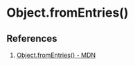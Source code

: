 # Object.fromEntries()

## References

1. [Object.fromEntries() - MDN](https://developer.mozilla.org/en-US/docs/Web/JavaScript/Reference/Global_Objects/Object/fromEntries)